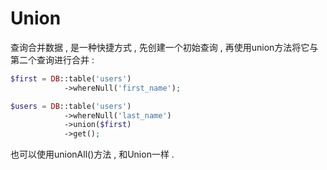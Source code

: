 # Union

查询合并数据 , 是一种快捷方式 , 先创建一个初始查询 , 再使用union方法将它与第二个查询进行合并 :

```php
$first = DB::table('users')
            ->whereNull('first_name');

$users = DB::table('users')
            ->whereNull('last_name')
            ->union($first)
            ->get();
```

也可以使用unionAll\(\)方法 , 和Union一样 . 

